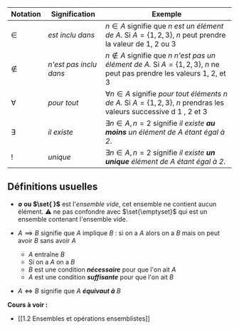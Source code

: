 
| Notation  | Signification          | Exemple                                                                                                                             |
| --------- | ---------------------- | ----------------------------------------------------------------------------------------------------------------------------------- | 
| $\in$     | _est inclu dans_       | $n \in A$ signifie que _$n$ est un élément de A_. Si $A = \{1, 2, 3\}$, $n$ peut prendre la valeur de 1, 2 ou 3                     |
| $\notin$  | _n'est pas inclu dans_ | $n \notin A$ signifie que _n n'est pas un élément de A._ Si $A = \{1,2,3\}$, $n$ ne peut pas prendre les valeurs $1$, $2$, et $3$   |
| $\forall$ | _pour tout_            | $\forall  n \in A$ signifie _pour tout éléments $n$ de $A$._ Si $A = \{1, 2, 3\}$, $n$ prendras les valeurs successive d 1 , 2 et 3 |
| $\exists$ | _il existe_            | $\exists n \in A, n=2$ signifie _il existe __au moins__ un élément de $A$ étant égal à 2_.                                          |
| $!$  | _unique_               | $\exists n \in A, n=2$ signifie _il existe __un unique__ élément de $A$ étant égal à 2_.                                            |


## Définitions usuelles

 - __$\emptyset$ ou $\set{ }$__  est l'_ensemble vide_,  cet ensemble ne contient aucun élément.  ⚠ ne pas confondre avec $\set{\emptyset}$ qui est un ensemble contenant l'ensemble vide.
 
 - $A \implies B$ signifie que $A$ implique $B$ : si on a $A$ alors on a $B$ mais on peut avoir $B$ sans avoir $A$  
	- $A$ entraîne $B$ 
	- Si on a $A$ on a $B$
	- $B$ est une condition ___nécessaire___ pour que l'on ait $A$
	- $A$ est une condition ___suffisante___ pour que l'on ait $B$

 - $A \iff B$ signifie que $A$ ___équivaut à___ $B$

**Cours à voir :**
- [[1.2 Ensembles et opérations ensemblistes]]